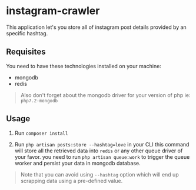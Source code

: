 # instagram-crawler
This application let's you store all of instagram post details provided by an specific hashtag.

## Requisites
You need to have these technologies installed on your machine: 
* mongodb
* redis

> Also don't forget about the mongodb driver for your version of php
ie: `php7.2-mongodb`

## Usage
1. Run ```composer install``` 

2. Run ```php artisan posts:store --hashtag=love``` in your CLI
this command will store all the retrieved data into `redis` or any other queue driver of your favor.
you need to run ```php artisan queue:work``` to trigger the queue worker and persist your data in mongodb database.

> Note that you can avoid using `--hashtag` option which will end up scrapping data using a pre-defined value.

